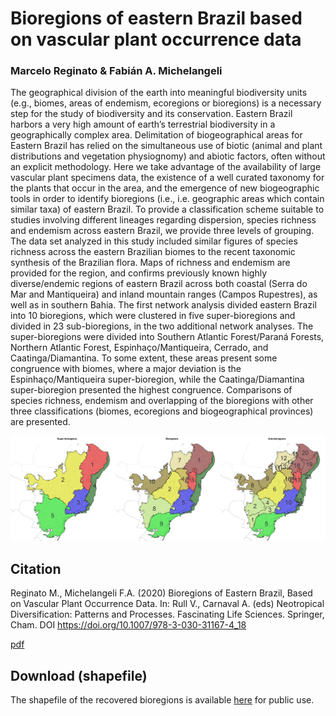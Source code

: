 # Bioregions of eastern Brazil based on vascular plant occurrence data

### Marcelo Reginato & Fabián A. Michelangeli

The geographical division of the earth into meaningful biodiversity units (e.g., biomes, areas of endemism, ecoregions or bioregions) is a necessary step for the study of biodiversity and its conservation. Eastern Brazil harbors a very high amount of earth’s terrestrial biodiversity in a geographically complex area. Delimitation of biogeographical areas for Eastern Brazil has relied on the simultaneous use of biotic (animal and plant distributions and vegetation physiognomy) and abiotic factors, often without an explicit methodology. Here we take advantage of the availability of large vascular plant specimens data, the existence of a well curated taxonomy for the plants that occur in the area, and the emergence of new biogeographic tools in order to identify bioregions (i.e., i.e. geographic areas which contain similar taxa) of eastern Brazil. To provide a classification scheme suitable to studies involving different lineages regarding dispersion, species richness and endemism across eastern Brazil, we provide three levels of grouping. The data set analyzed in this study included similar figures of species richness across the eastern Brazilian biomes to the recent taxonomic synthesis of the Brazilian flora. Maps of richness and endemism are provided for the region, and confirms previously known highly diverse/endemic regions of eastern Brazil across both coastal (Serra do Mar and Mantiqueira) and inland mountain ranges (Campos Rupestres), as well as in southern Bahia. The first network analysis divided eastern Brazil into 10 bioregions, which were clustered in five super-bioregions and divided in 23 sub-bioregions, in the two additional network analyses. The super-bioregions were divided into Southern Atlantic Forest/Paraná Forests, Northern Atlantic Forest, Espinhaço/Mantiqueira, Cerrado, and Caatinga/Diamantina. To some extent, these areas present some congruence with biomes, where a major deviation is the Espinhaço/Mantiqueira super-bioregion, while the Caatinga/Diamantina super-bioregion presented the highest congruence. Comparisons of species richness, endemism and overlapping of the bioregions with other three classifications (biomes, ecoregions and biogeographical provinces) are presented. 

![image](https://github.com/mreginato/EBR_Bioregions/blob/master/Image.jpg)

## Citation

Reginato M., Michelangeli F.A. (2020) Bioregions of Eastern Brazil, Based on Vascular Plant Occurrence Data. In: Rull V., Carnaval A. (eds) Neotropical Diversification: Patterns and Processes. Fascinating Life Sciences. Springer, Cham. 
DOI https://doi.org/10.1007/978-3-030-31167-4_18

[pdf](https://link.springer.com/chapter/10.1007/978-3-030-31167-4_18)

## Download (shapefile)

The shapefile of the recovered bioregions is available [here](https://github.com/mreginato/EBR_Bioregions/raw/master/EBR_bioregions.zip) for public use.


